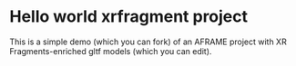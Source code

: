 # Hello world xrfragment project

This is a simple demo (which you can fork) of an AFRAME project with XR Fragments-enriched gltf models (which you can edit).
